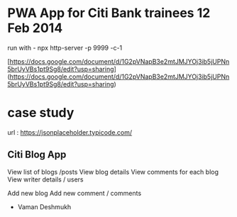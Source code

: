 
# PWA App for Citi Bank trainees 12 Feb 2014 

run with - 
npx http-server -p 9999 -c-1


[https://docs.google.com/document/d/1G2pVNapB3e2mtJMJYOj3ib5jUPNn5brUyVBs1pt9Sg8/edit?usp=sharing]
(https://docs.google.com/document/d/1G2pVNapB3e2mtJMJYOj3ib5jUPNn5brUyVBs1pt9Sg8/edit?usp=sharing)


# case study 

url : https://jsonplaceholder.typicode.com/ 

## Citi Blog App 

View list of blogs /posts 
View blog details 
View comments for each blog 
View writer details / users 

Add new blog
Add new comment  / comments 

- Vaman Deshmukh 

